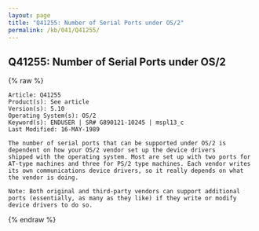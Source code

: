```yaml
---
layout: page
title: "Q41255: Number of Serial Ports under OS/2"
permalink: /kb/041/Q41255/
---
```


## Q41255: Number of Serial Ports under OS/2

{% raw %}

	Article: Q41255
	Product(s): See article
	Version(s): 5.10
	Operating System(s): OS/2
	Keyword(s): ENDUSER | SR# G890121-10245 | mspl13_c
	Last Modified: 16-MAY-1989
	
	The number of serial ports that can be supported under OS/2 is
	dependent on how your OS/2 vendor set up the device drivers
	shipped with the operating system. Most are set up with two ports for
	AT-type machines and three for PS/2 type machines. Each vendor writes
	its own communications device drivers, so it really depends on what
	the vendor is doing.
	
	Note: Both original and third-party vendors can support additional
	ports (essentially, as many as they like) if they write or modify
	device drivers to do so.

{% endraw %}
